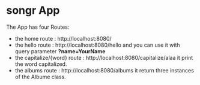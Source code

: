 # songr App 

The App has four Routes:
* the home route : http://localhost:8080/   
* the hello route : http://localhost:8080/hello and you can use it with  query parameter **?name=YourName**  
* the capitalize/{word} route : http://localhost:8080/capitalize/alaa it print the word capitalized.  
* the albums route : http://localhost:8080/albums it return three instances of the Albume class.  
